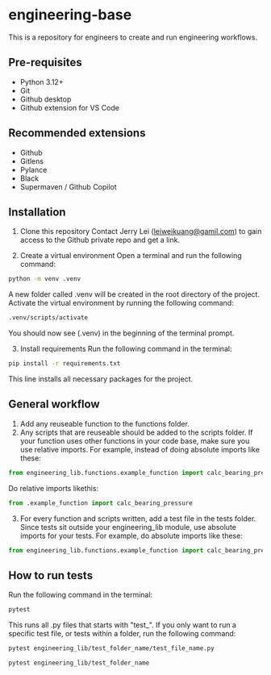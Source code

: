 # engineering-base
This is a repository for engineers to create and run engineering workflows.

## Pre-requisites
- Python 3.12+
- Git
- Github desktop
- Github extension for VS Code

## Recommended extensions
- Github
- Gitlens
- Pylance
- Black
- Supermaven / Github Copilot

## Installation
1. Clone this repository
Contact Jerry Lei (leiweikuang@gamil.com) to gain access to the Github private repo and get a link.

2. Create a virtual environment
Open a terminal and run the following command:
``` bash
python -m venv .venv
```

A new folder called .venv will be created in the root directory of the project. Activate the virtual environment by running the following command:
``` bash
.venv/scripts/activate
```
You should now see (.venv) in the beginning of the terminal prompt.

3. Install requirements
Run the following command in the terminal:
``` bash
pip install -r requirements.txt
```
This line installs all necessary packages for the project.

## General workflow
1. Add any reuseable function to the functions folder.
2. Any scripts that are reuseable should be added to the scripts folder.
If your function uses other functions in your code base, make sure you use relative imports.
For example, instead of doing absolute imports like these:
``` python
from engineering_lib.functions.example_function import calc_bearing_pressure
```
Do relative imports likethis:
``` python
from .example_function import calc_bearing_pressure
```

3. For every function and scripts written, add a test file in the tests folder. 
Since tests sit outside your engineering_lib module, use absolute imports for your tests.
For example, do absolute imports like these:
``` python
from engineering_lib.functions.example_function import calc_bearing_pressure
```

## How to run tests
Run the following command in the terminal:
``` bash
pytest
```
This runs all .py files that starts with "test_".
If you only want to run a specific test file, or tests within a folder, run the following command:

``` bash
pytest engineering_lib/test_folder_name/test_file_name.py
```

``` bash
pytest engineering_lib/test_folder_name
```
